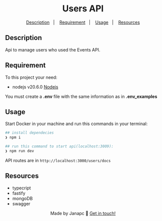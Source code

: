 <div align="center">
  <h1>Users API</h1>

<a href="#description">Description</a>&nbsp;&nbsp;&nbsp;|&nbsp;&nbsp;&nbsp;
<a href="#requirement">Requirement</a>&nbsp;&nbsp;&nbsp;|&nbsp;&nbsp;&nbsp;
<a href="#usage">Usage</a>&nbsp;&nbsp;&nbsp;|&nbsp;&nbsp;&nbsp;
<a href="#resources">Resources</a>

</div>

## Description

Api to manage users who used the Events API.

## Requirement

To this project your need:

- nodejs v20.6.0 [Nodejs](https://nodejs.org/en/download)

You must create a **.env** file with the same information as in **.env_examples**

## Usage

Start Docker in your machine and run this commands in your terminal:

```sh
## install dependecies
❯ npm i

## run this command to start api(localhost:3009):
❯ npm run dev

```

API routes are in `http://localhost:3000/users/docs`

## Resources

- typecript
- fastify
- mongoDB
- swagger

<div align="center">

Made by Janapc 🤘 [Get in touch!](https://www.linkedin.com/in/janaina-pedrina/)

</div>
